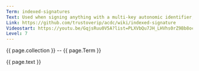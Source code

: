 ```yaml
---
Term: indexed-signatures
Text: Used when signing anything with a multi-key autonomic identifier, a verifier knows which of the multiple public keys was used
Link: https://github.com/trustoverip/acdc/wiki/indexed-signature 
Videostart: https://youtu.be/GqjsRuu0V5A?list=PLXVbQu7JH_LHVhs0rZ9Bb8ocyKlPljkaG&t=23m46s
Level: 7
---
```


{{ page.collection }} -- {{ page.Term }}

   {{ page.text }}

